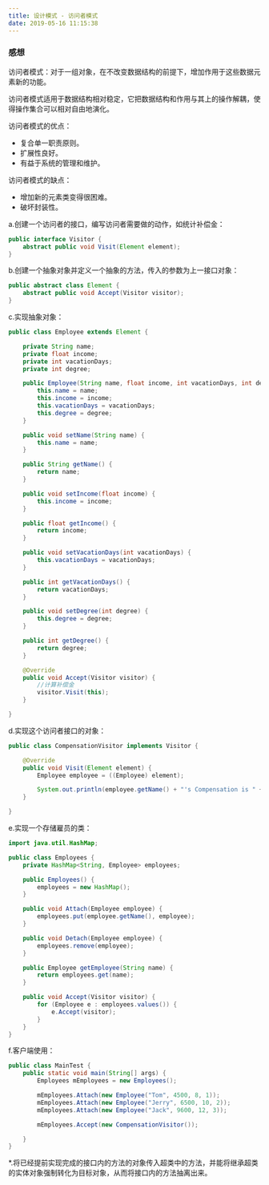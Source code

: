 ```yaml
---
title: 设计模式 - 访问者模式
date: 2019-05-16 11:15:38
---
```


### 感想

访问者模式：对于一组对象，在不改变数据结构的前提下，增加作用于这些数据元素新的功能。

访问者模式适用于数据结构相对稳定，它把数据结构和作用与其上的操作解耦，使得操作集合可以相对自由地演化。

访问者模式的优点：
- 复合单一职责原则。
- 扩展性良好。
- 有益于系统的管理和维护。

访问者模式的缺点：
- 增加新的元素类变得很困难。
- 破坏封装性。

a.创建一个访问者的接口，编写访问者需要做的动作，如统计补偿金：

```java
public interface Visitor {
	abstract public void Visit(Element element);
}
```

b.创建一个抽象对象并定义一个抽象的方法，传入的参数为上一接口对象：

```java
public abstract class Element {
	abstract public void Accept(Visitor visitor);
}
```

c.实现抽象对象：

```java
public class Employee extends Element {

	private String name;
	private float income;
	private int vacationDays;
	private int degree;

	public Employee(String name, float income, int vacationDays, int degree) {
		this.name = name;
		this.income = income;
		this.vacationDays = vacationDays;
		this.degree = degree;
	}

	public void setName(String name) {
		this.name = name;
	}

	public String getName() {
		return name;
	}

	public void setIncome(float income) {
		this.income = income;
	}

	public float getIncome() {
		return income;
	}

	public void setVacationDays(int vacationDays) {
		this.vacationDays = vacationDays;
	}

	public int getVacationDays() {
		return vacationDays;
	}

	public void setDegree(int degree) {
		this.degree = degree;
	}

	public int getDegree() {
		return degree;
	}

	@Override
	public void Accept(Visitor visitor) {
		//计算补偿金
		visitor.Visit(this);
	}

}
```

d.实现这个访问者接口的对象：

```java
public class CompensationVisitor implements Visitor {

	@Override
	public void Visit(Element element) {
		Employee employee = ((Employee) element);

		System.out.println(employee.getName() + "'s Compensation is " + (employee.getDegree() * employee.getVacationDays() * 10));
	}

}
```

e.实现一个存储雇员的类：

```java
import java.util.HashMap;

public class Employees {
	private HashMap<String, Employee> employees;

	public Employees() {
		employees = new HashMap();
	}

	public void Attach(Employee employee) {
		employees.put(employee.getName(), employee);
	}

	public void Detach(Employee employee) {
		employees.remove(employee);
	}

	public Employee getEmployee(String name) {
		return employees.get(name);
	}

	public void Accept(Visitor visitor) {
		for (Employee e : employees.values()) {
			e.Accept(visitor);
		}
	}
}
```

f.客户端使用：

```java
public class MainTest {
	public static void main(String[] args) {
		Employees mEmployees = new Employees();

		mEmployees.Attach(new Employee("Tom", 4500, 8, 1));
		mEmployees.Attach(new Employee("Jerry", 6500, 10, 2));
		mEmployees.Attach(new Employee("Jack", 9600, 12, 3));

		mEmployees.Accept(new CompensationVisitor());

	}
}
```

*.将已经提前实现完成的接口内的方法的对象传入超类中的方法，并能将继承超类的实体对象强制转化为目标对象，从而将接口内的方法抽离出来。